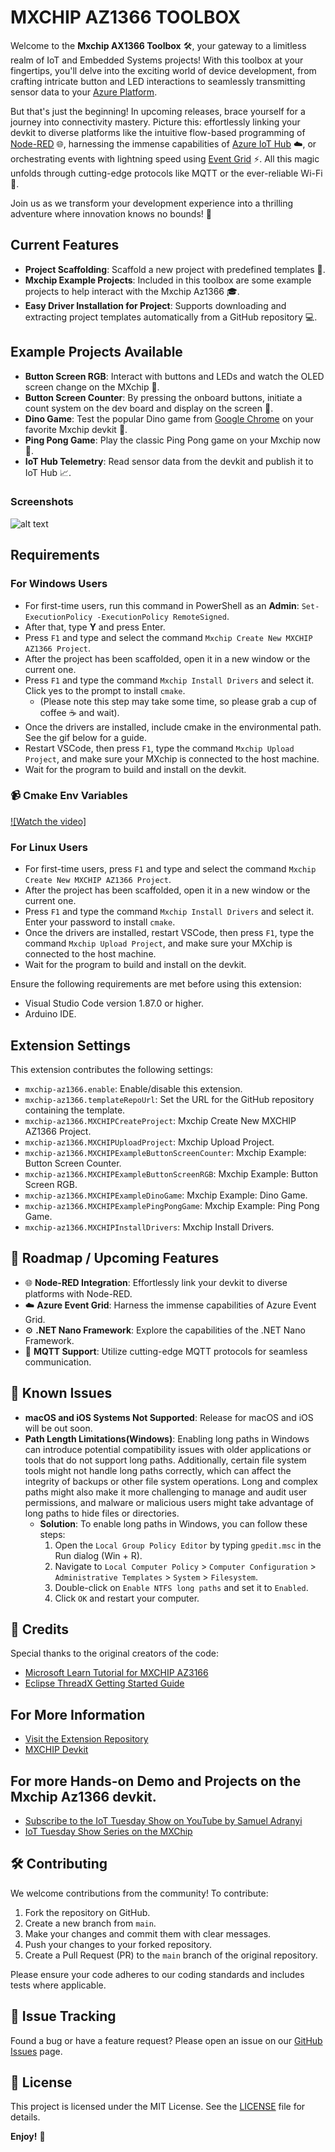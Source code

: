 # MXCHIP AZ1366 TOOLBOX

Welcome to the **Mxchip AX1366 Toolbox** 🛠️, your gateway to a limitless realm of IoT and Embedded Systems projects! With this toolbox at your fingertips, you'll delve into the exciting world of device development, from crafting intricate button and LED interactions to seamlessly transmitting sensor data to your [Azure Platform](https://portal.azure.com).

But that's just the beginning! In upcoming releases, brace yourself for a journey into connectivity mastery. Picture this: effortlessly linking your devkit to diverse platforms like the intuitive flow-based programming of [Node-RED](https://nodered.org) 🌐, harnessing the immense capabilities of [Azure IoT Hub](https://learn.microsoft.com/en-us/azure/iot-hub) ☁️, or orchestrating events with lightning speed using [Event Grid](https://learn.microsoft.com/en-us/azure/event-grid/overview) ⚡. All this magic unfolds through cutting-edge protocols like MQTT or the ever-reliable Wi-Fi 📶.

Join us as we transform your development experience into a thrilling adventure where innovation knows no bounds! 🌟

## Current Features

- **Project Scaffolding**: Scaffold a new project with predefined templates 📝.
- **Mxchip Example Projects**: Included in this toolbox are some example projects to help interact with the Mxchip Az1366 🎓.
- **Easy Driver Installation for Project**: Supports downloading and extracting project templates automatically from a GitHub repository 💻.

## Example Projects Available

- **Button Screen RGB**: Interact with buttons and LEDs and watch the OLED screen change on the MXchip 🎨.
- **Button Screen Counter**: By pressing the onboard buttons, initiate a count system on the dev board and display on the screen 🔢.
- **Dino Game**: Test the popular Dino game from [Google Chrome](https://www.google.com/chrome) on your favorite Mxchip devkit 🦖.
- **Ping Pong Game**: Play the classic Ping Pong game on your Mxchip now 🏓.
- **IoT Hub Telemetry**: Read sensor data from the devkit and publish it to IoT Hub 📈.

### Screenshots

![alt text](https://th.bing.com/th/id/R.3395ddef35554bc223c95c8f66609a5b?rik=8itn3S%2bTmNHZfQ&riu=http%3a%2f%2fwww.cnx-software.com%2fwp-content%2fuploads%2f2017%2f06%2fMXCHIP-Azure-IoT-Devkit.jpg&ehk=S7IU0FnclXa55Rw%2fpq6w1N44vejmZIVx5r2Ep4j5G7s%3d&risl=&pid=ImgRaw&r=0)

## Requirements

### For Windows Users

- For first-time users, run this command in PowerShell as an **Admin**: `Set-ExecutionPolicy -ExecutionPolicy RemoteSigned`.
- After that, type **Y** and press Enter.
- Press `F1` and type and select the command `Mxchip Create New MXCHIP AZ1366 Project`.
- After the project has been scaffolded, open it in a new window or the current one.
- Press `F1` and type the command `Mxchip Install Drivers` and select it. Click yes to the prompt to install `cmake`.
  - (Please note this step may take some time, so please grab a cup of coffee ☕ and wait).
- Once the drivers are installed, include cmake in the environmental path. See the gif below for a guide.
- Restart VSCode, then press `F1`, type the command `Mxchip Upload Project`, and make sure your MXchip is connected to the host machine.
- Wait for the program to build and install on the devkit.

### 📹 Cmake Env Variables

[![Watch the video]](https://github.com/Arnold208/mxchip-az1366-extension/blob/master/media/cmake.mp4)

### For Linux Users

- For first-time users, press `F1` and type and select the command `Mxchip Create New MXCHIP AZ1366 Project`.
- After the project has been scaffolded, open it in a new window or the current one.
- Press `F1` and type the command `Mxchip Install Drivers` and select it. Enter your password to install `cmake`.
- Once the drivers are installed, restart VSCode, then press `F1`, type the command `Mxchip Upload Project`, and make sure your MXchip is connected to the host machine.
- Wait for the program to build and install on the devkit.

Ensure the following requirements are met before using this extension:

- Visual Studio Code version 1.87.0 or higher.
- Arduino IDE.

## Extension Settings

This extension contributes the following settings:

- `mxchip-az1366.enable`: Enable/disable this extension.
- `mxchip-az1366.templateRepoUrl`: Set the URL for the GitHub repository containing the template.
- `mxchip-az1366.MXCHIPCreateProject`: Mxchip Create New MXCHIP AZ1366 Project.
- `mxchip-az1366.MXCHIPUploadProject`: Mxchip Upload Project.
- `mxchip-az1366.MXCHIPExampleButtonScreenCounter`: Mxchip Example: Button Screen Counter.
- `mxchip-az1366.MXCHIPExampleButtonScreenRGB`: Mxchip Example: Button Screen RGB.
- `mxchip-az1366.MXCHIPExampleDinoGame`: Mxchip Example: Dino Game.
- `mxchip-az1366.MXCHIPExamplePingPongGame`: Mxchip Example: Ping Pong Game.
- `mxchip-az1366.MXCHIPInstallDrivers`: Mxchip Install Drivers.

## 📅 Roadmap / Upcoming Features

- 🌐 **Node-RED Integration**: Effortlessly link your devkit to diverse platforms with Node-RED.
- ☁️ **Azure Event Grid**: Harness the immense capabilities of Azure Event Grid.
- ⚙️ **.NET Nano Framework**: Explore the capabilities of the .NET Nano Framework.
- 🔄 **MQTT Support**: Utilize cutting-edge MQTT protocols for seamless communication.

## 🚧 Known Issues

- **macOS and iOS Systems Not Supported**: Release for macOS and iOS will be out soon.
- **Path Length Limitations(Windows)**: Enabling long paths in Windows can introduce potential compatibility issues with older applications or tools that do not support long paths. Additionally, certain file system tools might not handle long paths correctly, which can affect the integrity of backups or other file system operations. Long and complex paths might also make it more challenging to manage and audit user permissions, and malware or malicious users might take advantage of long paths to hide files or directories.
  - **Solution**: To enable long paths in Windows, you can follow these steps:
    1. Open the `Local Group Policy Editor` by typing `gpedit.msc` in the Run dialog (Win + R).
    2. Navigate to `Local Computer Policy` > `Computer Configuration` > `Administrative Templates` > `System` > `Filesystem`.
    3. Double-click on `Enable NTFS long paths` and set it to `Enabled`.
    4. Click `OK` and restart your computer.


## 🤝 Credits

Special thanks to the original creators of the code:

- [Microsoft Learn Tutorial for MXCHIP AZ3166](https://learn.microsoft.com/en-us/azure/iot/tutorial-devkit-mxchip-az3166-iot-hub)
- [Eclipse ThreadX Getting Started Guide](https://github.com/eclipse-threadx/getting-started)


## For More Information

- [Visit the Extension Repository](https://github.com/Arnold208/mxchip-az1366-extension)
- [MXCHIP Devkit](https://github.com/Arduinolibrary/MXChip-Microsoft-Azure-IoT-Developer-Kit/blob/master/az3166-pin-breakout.pdf)

## For more Hands-on Demo and Projects on the Mxchip Az1366 devkit.

- [Subscribe to the IoT Tuesday Show on YouTube by Samuel Adranyi](https://www.youtube.com/@sadranyi)
- [IoT Tuesday Show Series on the MXChip](https://www.youtube.com/watch?v=XN3sm4AvYFg)


## 🛠 Contributing

We welcome contributions from the community! To contribute:

1. Fork the repository on GitHub.
2. Create a new branch from `main`.
3. Make your changes and commit them with clear messages.
4. Push your changes to your forked repository.
5. Create a Pull Request (PR) to the `main` branch of the original repository.

Please ensure your code adheres to our coding standards and includes tests where applicable.

## 🐛 Issue Tracking

Found a bug or have a feature request? Please open an issue on our [GitHub Issues](https://github.com/Arnold208/mxchip-az1366-extension/issues) page.

## 📜 License

This project is licensed under the MIT License. See the [LICENSE](https://github.com/Arnold208/mxchip-az1366-extension/blob/main/LICENSE) file for details.
 
**Enjoy!** 🎉
